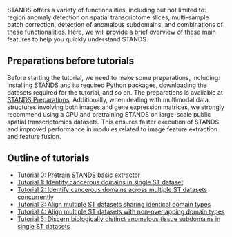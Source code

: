 STANDS offers a variety of functionalities, including but not limited to: region anomaly detection on spatial transcriptome slices, multi-sample batch correction, detection of anomalous subdomains, and combinations of these functionalities. Here, we will provide a brief overview of these main features to help you quickly understand STANDS.


## Preparations before tutorials
Before starting the tutorial, we need to make some preparations, including: installing STANDS and its required Python packages, downloading the datasets required for the tutorial, and so on. The preparations is available at [STANDS Preparations](../start.md). Additionally, when dealing with multimodal data structures involving both images and gene expression matrices, we strongly recommend using a GPU and pretraining STANDS on large-scale public spatial transcriptomics datasets. This ensures faster execution of STANDS and improved performance in modules related to image feature extraction and feature fusion.


## Outline of tutorials
- [Tutorial 0: Pretrain STANDS basic extractor](./Pretrain.ipynb)
- [Tutorial 1: Identify cancerous domains in single ST dataset](./SingleAD.ipynb)
- [Tutorial 2: Identify cancerous domains across multiple ST datasets concurrently](./MultiAD.ipynb)
- [Tutorial 3: Align multiple ST datasets sharing identical domain types](./ShareBC.ipynb)
- [Tutorial 4: Align multiple ST datasets with non-overlapping domain types](./AnoBC.ipynb)
- [Tutorial 5: Discern biologically distinct anomalous tissue subdomains in single ST datasets](./SingleAS.ipynb)
